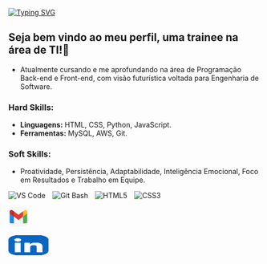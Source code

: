 [![Typing SVG](https://readme-typing-svg.herokuapp.com/?color=08a308&size=35&center=true&vCenter=true&width=1000&lines=Olá,+me+chamo+Jamilly.+Bem-vindo+ao+meu+perfil!+:%29)](https://git.io/typing-svg)

## Seja bem vindo ao meu perfil, uma trainee na área de TI!👋
- Atualmente cursando e me aprofundando na área de Programação Back-end e Front-end, com visão futurística voltada para Engenharia de Software.

### Hard Skills:
- **Linguagens:** HTML, CSS, Python, JavaScript.
- **Ferramentas:** MySQL, AWS, Git.

### Soft Skills:
- Proatividade, Persistência, Adaptabilidade, Inteligência Emocional, Foco em Resultados e Trabalho em Equipe.

<!-- Ícones em linha com espaçamento -->
<p align="left">
  <img src="https://cdn.jsdelivr.net/gh/devicons/devicon/icons/vscode/vscode-original.svg" alt="VS Code" width="40" height="40" style="margin-right: 10px;"/>
  <img src="https://git-scm.com/images/logos/downloads/Git-Icon-1788C.svg" alt="Git Bash" width="40" height="40" style="margin-right: 10px;"/>
  <img src="https://cdn.jsdelivr.net/gh/devicons/devicon/icons/html5/html5-original.svg" alt="HTML5" width="40" height="40" style="margin-right: 10px;"/>
  <img src="https://cdn.jsdelivr.net/gh/devicons/devicon/icons/css3/css3-original.svg" alt="CSS3" width="40" height="40"/>
</p>





<!-- Contatos em linha -->
<p align="left">
  <!-- Gmail -->
  <a href="mailto:fjamilly349@gmail.com" target="_blank" style="margin-right: 10px;">
    <img src="https://raw.githubusercontent.com/tandpfun/skill-icons/65dea6c4eaca7da319e552c09f4cf5a9a8dab2c8/icons/Gmail-Light.svg" alt="Gmail" width="40" height="40" style="margin-right: 10px;"/>
  </a>
  
  <!-- LinkedIn -->
  <a href="https://www.linkedin.com/in/
jamilly-fernandes-407a21272" target="_blank">
    <img src="https://github.com/tandpfun/skill-icons/blob/main/icons/LinkedIn.svg" alt="LinkedIn" width="80" height="40"/>
  </a>
</p>





